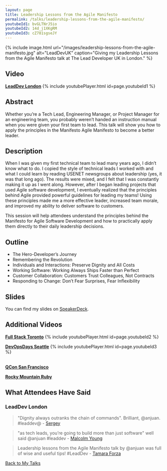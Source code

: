 ```yaml
---
layout: page
title: Leadership Lessons from the Agile Manifesto
permalink: /talks/leadership-lessons-from-the-agile-manifesto/
youtubeId1: bvGLTNrJ5io
youtubeId2: 14d_j1XKgRM
youtubeId3: cZ781sgseJY
---
```


{% include image.html url="/images/leadership-lessons-from-the-agile-manifesto.jpg" alt="LeadDevUK" caption="Giving my Leadership Lessons from the Agile Manifesto talk at The Lead Developer UK in London." %}

## Video

**[LeadDev London](https://youtu.be/bvGLTNrJ5io)**
{% include youtubePlayer.html id=page.youtubeId1 %}
<br>
## Abstract

Whether you’re a Tech Lead, Engineering Manager, or Project Manager for an engineering team, you probably weren’t handed an instruction manual when you were given your first team to lead. This talk will show you how to apply the principles in the Manifesto Agile Manifesto to become a better leader.

## Description

When I was given my first technical team to lead many years ago, I didn’t know what to do. I copied the style of technical leads I worked with and what I could learn by reading USENET newsgroups about leadership (yes, it was that long ago). The results were mixed, and I felt that I was constantly making it up as I went along. However, after I began leading projects that used Agile software development, I eventually realized that the principles behind Agile provided powerful guidelines for leading my teams! Using these principles made me a more effective leader, increased team morale, and improved my ability to deliver software to customers.

This session will help attendees understand the principles behind the Manifesto for Agile Software Development and how to practically apply them directly to their daily leadership decisions.

## Outline

* The Hero-Developer’s Journey
* Remembering the Revolution
* Individuals and Interactions: Preserve Dignity and All Costs
* Working Software: Working Always Ships Faster than Perfect
* Customer Collaboration: Customers Trust Colleagues, Not Contracts
* Responding to Change: Don’t Fear Surprises, Fear Inflexibility

## Slides

You can find my slides on [SpeakerDeck](https://speakerdeck.com/anjuan/leadership-lessons-from-the-agile-manifesto).

## Additional Videos

**[Full Stack Toronto](https://youtu.be/14d_j1XKgRM)**
{% include youtubePlayer.html id=page.youtubeId2 %}
<br>

**[DevOpsDays Seattle](https://youtu.be/cZ781sgseJY)**
{% include youtubePlayer.html id=page.youtubeId3 %}
<br>
<br>

**[QCon San Francisco](https://www.infoq.com/presentations/agile-manifesto-principles-leader)**
<br>

**[Rocky Mountain Ruby](http://confreaks.tv/videos/rockymountainruby2017-leadership-lessons-from-the-agile-manifesto)**
<br>

## What Attendees Have Said

### LeadDev London
> "Dignity always outranks the chain of commands". Brilliant, @anjuan. #leaddev@ - [Sergey](https://twitter.com/bolshchikov)

> "as tech leads, you’re going to build more than just software" well said @anjuan #leaddev - [Malcolm Young](https://twitter.com/malcomio)

> Leadership lessons from the Agile Manifesto talk by @anjuan was full of wise and useful tips! #LeadDev - [Tamara Forza](https://twitter.com/tforza)

[Back to My Talks](/talks/)
